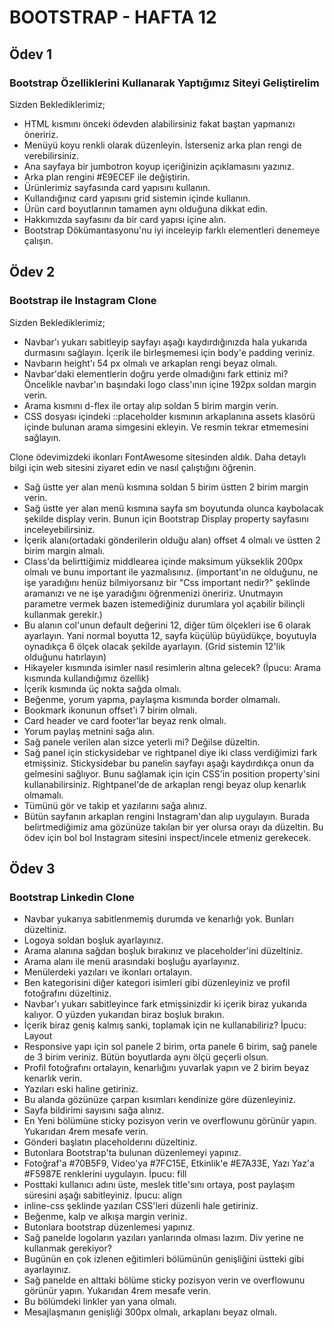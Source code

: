 # BOOTSTRAP - HAFTA 12
## Ödev 1
### Bootstrap Özelliklerini Kullanarak Yaptığımız Siteyi Geliştirelim

Sizden Beklediklerimiz;
* HTML kısmını önceki ödevden alabilirsiniz fakat baştan yapmanızı öneririz.
* Menüyü koyu renkli olarak düzenleyin. İsterseniz arka plan rengi de verebilirsiniz.
* Ana sayfaya bir jumbotron koyup içeriğinizin açıklamasını yazınız.
* Arka plan rengini #E9ECEF ile değiştirin.
* Ürünlerimiz sayfasında card yapısını kullanın.
* Kullandığınız card yapısını grid sistemin içinde kullanın.
* Ürün card boyutlarının tamamen aynı olduğuna dikkat edin.
* Hakkımızda sayfasını da bir card yapısı içine alın.
* Bootstrap Dökümantasyonu'nu iyi inceleyip farklı elementleri denemeye çalışın.

## Ödev 2
### Bootstrap ile Instagram Clone

Sizden Beklediklerimiz;
* Navbar'ı yukarı sabitleyip sayfayı aşağı kaydırdığınızda hala yukarıda durmasını sağlayın. İçerik ile birleşmemesi için body'e padding veriniz.
* Navbarın height'ı 54 px olmalı ve arkaplan rengi beyaz olmalı.
* Navbar'daki elementlerin doğru yerde olmadığını fark ettiniz mi? Öncelikle navbar'ın başındaki logo class'ının içine 192px soldan margin verin.
* Arama kısmını d-flex ile ortay alıp soldan 5 birim margin verin.
* CSS dosyası içindeki ::placeholder kısmının arkaplanına assets klasörü içinde bulunan arama simgesini ekleyin. Ve resmin tekrar etmemesini sağlayın.

Clone ödevimizdeki ikonları FontAwesome sitesinden aldık. Daha detaylı bilgi için web sitesini ziyaret edin ve nasıl çalıştığını öğrenin.

* Sağ üstte yer alan menü kısmına soldan 5 birim üstten 2 birim margin verin.
* Sağ üstte yer alan menü kısmına sayfa sm boyutunda olunca kaybolacak şekilde display verin. Bunun için Bootstrap Display property sayfasını inceleyebilirsiniz.
* İçerik alanı(ortadaki gönderilerin olduğu alan) offset 4 olmalı ve üstten 2 birim margin almalı.
* Class'da belirttiğimiz middlearea içinde maksimum yükseklik 200px olmalı ve bunu important ile yazmalısınız. (important'ın ne olduğunu, ne işe yaradığını henüz bilmiyorsanız bir "Css important nedir?" şeklinde aramanızı ve ne işe yaradığını öğrenmenizi öneririz. Unutmayın parametre vermek bazen istemediğiniz durumlara yol açabilir bilinçli kullanmak gerekir.)
* Bu alanın col'unun default değerini 12, diğer tüm ölçekleri ise 6 olarak ayarlayın. Yani normal boyutta 12, sayfa küçülüp büyüdükçe, boyutuyla oynadıkça 6 ölçek olacak şekilde ayarlayın. (Grid sistemin 12'lik olduğunu hatırlayın)
* Hikayeler kısmında isimler nasıl resimlerin altına gelecek? (İpucu: Arama kısmında kullandığımız özellik)
* İçerik kısmında üç nokta sağda olmalı.
* Beğenme, yorum yapma, paylaşma kısmında border olmamalı.
* Bookmark ikonunun offset'i 7 birim olmalı.
* Card header ve card footer'lar beyaz renk olmalı.
* Yorum paylaş metnini sağa alın.
* Sağ panele verilen alan sizce yeterli mi? Değilse düzeltin.
* Sağ panel için stickysidebar ve rightpanel diye iki class verdiğimizi fark etmişsiniz. Stickysidebar bu panelin sayfayı aşağı kaydırdıkça onun da gelmesini sağlıyor. Bunu sağlamak için için CSS'in position property'sini kullanabilirsiniz. Rightpanel'de de arkaplan rengi beyaz olup kenarlık olmamalı.
* Tümünü gör ve takip et yazılarını sağa alınız.
* Bütün sayfanın arkaplan rengini Instagram'dan alıp uygulayın.
Burada belirtmediğimiz ama gözünüze takılan bir yer olursa orayı da düzeltin. Bu ödev için bol bol Instagram sitesini inspect/incele etmeniz gerekecek.

## Ödev 3
### Bootstrap Linkedin Clone

* Navbar yukarıya sabitlenmemiş durumda ve kenarlığı yok. Bunları düzeltiniz.
* Logoya soldan boşluk ayarlayınız.
* Arama alanına sağdan boşluk bırakınız ve placeholder'ini düzeltiniz.
* Arama alanı ile menü arasındaki boşluğu ayarlayınız.
* Menülerdeki yazıları ve ikonları ortalayın.
* Ben kategorisini diğer kategori isimleri gibi düzenleyiniz ve profil fotoğrafını düzeltiniz.
* Navbar'ı yukarı sabitleyince fark etmişsinizdir ki içerik biraz yukarıda kalıyor. O yüzden yukarıdan biraz boşluk bırakın.
* İçerik biraz geniş kalmış sanki, toplamak için ne kullanabiliriz? İpucu: Layout
* Responsive yapı için sol panele 2 birim, orta panele 6 birim, sağ panele de 3 birim veriniz. Bütün boyutlarda aynı ölçü geçerli olsun.
* Profil fotoğrafını ortalayın, kenarlığını yuvarlak yapın ve 2 birim beyaz kenarlık verin.
* Yazıları eski haline getiriniz.
* Bu alanda gözünüze çarpan kısımları kendinize göre düzenleyiniz.
* Sayfa bildirimi sayısını sağa alınız.
* En Yeni bölümüne sticky pozisyon verin ve overflowunu görünür yapın. Yukarıdan 4rem mesafe verin.
* Gönderi başlatın placeholderını düzeltiniz.
* Butonlara Bootstrap'ta bulunan düzenlemeyi yapınız.
* Fotoğraf'a #70B5F9, Video'ya #7FC15E, Etkinlik'e #E7A33E, Yazı Yaz'a #F5987E renklerini uygulayın. İpucu: fill
* Posttaki kullanıcı adını üste, meslek title'sını ortaya, post paylaşım süresini aşağı sabitleyiniz. İpucu: align
* inline-css şeklinde yazılan CSS'leri düzenli hale getiriniz.
* Beğenme, kalp ve alkışa margin veriniz.
* Butonlara bootstrap düzenlemesi yapınız.
* Sağ panelde logoların yazıları yanlarında olması lazım. Div yerine ne kullanmak gerekiyor?
* Bugünün en çok izlenen eğitimleri bölümünün genişliğini üstteki gibi ayarlayınız.
* Sağ panelde en alttaki bölüme sticky pozisyon verin ve overflowunu görünür yapın. Yukarıdan 4rem mesafe verin.
* Bu bölümdeki linkler yan yana olmalı.
* Mesajlaşmanın genişliği 300px olmalı, arkaplanı beyaz olmalı.